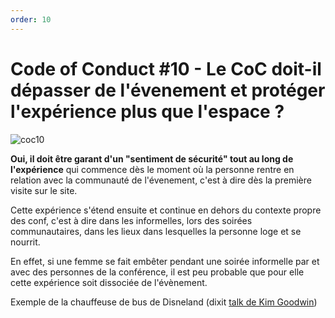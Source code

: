 ```yaml
---
order: 10
---
```


# Code of Conduct #10 - Le CoC doit-il dépasser de l'évenement et protéger l'expérience plus que l'espace ?

![coc10](https://raw.githubusercontent.com/Julia-barbelane/reflexions/master/photos/code-of-conduct/coc-10.png)

**Oui, il doit être garant d'un "sentiment de sécurité" tout au long de l'expérience** qui commence dès le moment où la personne rentre en relation avec la communauté de l'évenement, c'est à dire dès la première visite sur le site.

Cette expérience s'étend ensuite et continue en dehors du contexte propre des conf, c'est à dire dans les informelles, lors des soirées communautaires, dans les lieux dans lesquelles la personne loge et se nourrit.

En effet, si une femme se fait embêter pendant une soirée informelle par et avec des personnes de la conférence, il est peu probable que pour elle cette expérience soit dissociée de l'évènement.

Exemple de la chauffeuse de bus de Disneland (dixit [talk de Kim Goodwin](https://vimeo.com/124397756))
